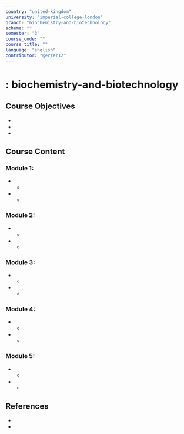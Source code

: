 ```yaml
---
country: "united-kingdom"
university: "imperial-college-london"
branch: "biochemistry-and-biotechnology"
scheme: ""
semester: "3"
course_code: ""
course_title: ""
language: "english"
contributor: "@erzer12"
---
```

# : biochemistry-and-biotechnology

## Course Objectives
* 
* 
* 

## Course Content
### Module 1: 
* 
  - 
* 
  - 

### Module 2: 
* 
  - 
* 
  - 

### Module 3: 
* 
  - 
* 
  - 

### Module 4: 
* 
  - 
* 
  - 

### Module 5: 
* 
  - 
* 
  - 

## References
* 
* 
